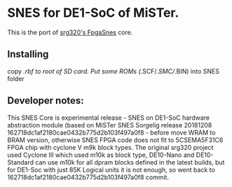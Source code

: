 # SNES for DE1-SoC of MiSTer.

This is the port of [srg320's FpgaSnes](https://github.com/srg320/FpgaSnes) core.

## Installing
copy *.rbf to root of SD card. Put some ROMs (*.SCF/*.SMC/*.BIN) into SNES folder

## Developer notes:
This SNES Core is experimental release - SNES on DE1-SoC hardware abstraction module (based on MiSTer SNES Sorgelig release 20181208 162718dc1af2180cae0432b775d2b103f497a0f8 - before move WRAM to BRAM version, otherwise SNES FPGA code does not fit to 5CSEMA5F31C6 FPGA chip with cyclone V m9k block types. The original srg320 project used Cyclone III which used m10k as block type, DE10-Nano and DE10-Standard can use m10k for all dpram blocks defined in the latest builds, but for DE1-Soc with just 85K Logical units it is not enough, so went back to 162718dc1af2180cae0432b775d2b103f497a0f8 commit.
